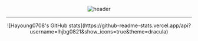 <div align = center>
  
![header](https://capsule-render.vercel.app/api?type=waving&height=200&color=0:ddd6f3,100:faaca8&text=Hi,%20Im%20Hayoung!&reversal=true&fontColor=black&textBg=false&fontAlign=50&fontAlignY=40&animation=fadeIn&desc=Front-End%20Developer&descAlignY=70&descAlign=50&descSize=20)
<hr>
![Hayoung0708's GitHub stats](https://github-readme-stats.vercel.app/api?username=lhjbg0821&show_icons=true&theme=dracula)
